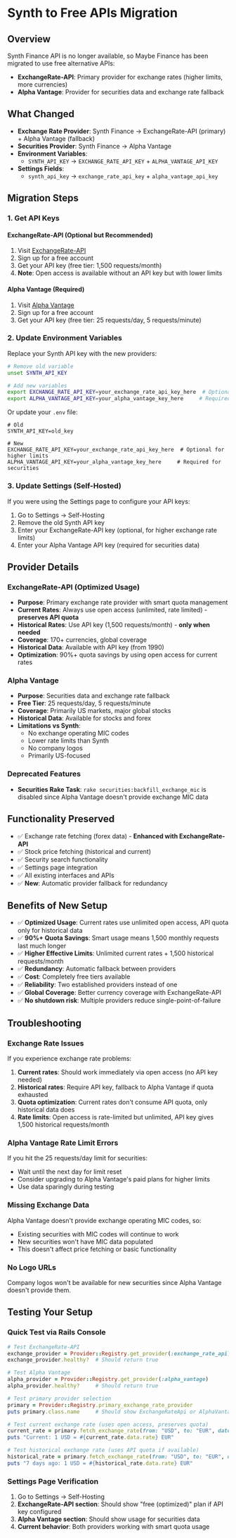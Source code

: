 # Synth to Free APIs Migration

## Overview

Synth Finance API is no longer available, so Maybe Finance has been migrated to use free alternative APIs:
- **ExchangeRate-API**: Primary provider for exchange rates (higher limits, more currencies)
- **Alpha Vantage**: Provider for securities data and exchange rate fallback

## What Changed

- **Exchange Rate Provider**: Synth Finance → ExchangeRate-API (primary) + Alpha Vantage (fallback)
- **Securities Provider**: Synth Finance → Alpha Vantage
- **Environment Variables**: 
  - `SYNTH_API_KEY` → `EXCHANGE_RATE_API_KEY` + `ALPHA_VANTAGE_API_KEY`
- **Settings Fields**: 
  - `synth_api_key` → `exchange_rate_api_key` + `alpha_vantage_api_key`

## Migration Steps

### 1. Get API Keys

#### ExchangeRate-API (Optional but Recommended)
1. Visit [ExchangeRate-API](https://www.exchangerate-api.com)
2. Sign up for a free account
3. Get your API key (free tier: 1,500 requests/month)
4. **Note**: Open access is available without an API key but with lower limits

#### Alpha Vantage (Required)
1. Visit [Alpha Vantage](https://www.alphavantage.co/support/#api-key)
2. Sign up for a free account
3. Get your API key (free tier: 25 requests/day, 5 requests/minute)

### 2. Update Environment Variables
Replace your Synth API key with the new providers:

```bash
# Remove old variable
unset SYNTH_API_KEY

# Add new variables
export EXCHANGE_RATE_API_KEY=your_exchange_rate_api_key_here  # Optional
export ALPHA_VANTAGE_API_KEY=your_alpha_vantage_key_here     # Required
```

Or update your `.env` file:
```
# Old
SYNTH_API_KEY=old_key

# New
EXCHANGE_RATE_API_KEY=your_exchange_rate_api_key_here  # Optional for higher limits
ALPHA_VANTAGE_API_KEY=your_alpha_vantage_key_here     # Required for securities
```

### 3. Update Settings (Self-Hosted)
If you were using the Settings page to configure your API keys:
1. Go to Settings → Self-Hosting
2. Remove the old Synth API key
3. Enter your ExchangeRate-API key (optional, for higher exchange rate limits)
4. Enter your Alpha Vantage API key (required for securities data)

## Provider Details

### ExchangeRate-API (Optimized Usage)
- **Purpose**: Primary exchange rate provider with smart quota management
- **Current Rates**: Always use open access (unlimited, rate limited) - **preserves API quota**
- **Historical Rates**: Use API key (1,500 requests/month) - **only when needed**
- **Coverage**: 170+ currencies, global coverage
- **Historical Data**: Available with API key (from 1990)
- **Optimization**: 90%+ quota savings by using open access for current rates

### Alpha Vantage
- **Purpose**: Securities data and exchange rate fallback
- **Free Tier**: 25 requests/day, 5 requests/minute
- **Coverage**: Primarily US markets, major global stocks
- **Historical Data**: Available for stocks and forex
- **Limitations vs Synth**:
  - No exchange operating MIC codes
  - Lower rate limits than Synth
  - No company logos
  - Primarily US-focused

### Deprecated Features
- **Securities Rake Task**: `rake securities:backfill_exchange_mic` is disabled since Alpha Vantage doesn't provide exchange MIC data

## Functionality Preserved
- ✅ Exchange rate fetching (forex data) - **Enhanced with ExchangeRate-API**
- ✅ Stock price fetching (historical and current)
- ✅ Security search functionality
- ✅ Settings page integration
- ✅ All existing interfaces and APIs
- ✅ **New**: Automatic provider fallback for redundancy

## Benefits of New Setup
- ✅ **Optimized Usage**: Current rates use unlimited open access, API quota only for historical data
- ✅ **90%+ Quota Savings**: Smart usage means 1,500 monthly requests last much longer
- ✅ **Higher Effective Limits**: Unlimited current rates + 1,500 historical requests/month
- ✅ **Redundancy**: Automatic fallback between providers
- ✅ **Cost**: Completely free tiers available
- ✅ **Reliability**: Two established providers instead of one
- ✅ **Global Coverage**: Better currency coverage with ExchangeRate-API
- ✅ **No shutdown risk**: Multiple providers reduce single-point-of-failure

## Troubleshooting

### Exchange Rate Issues
If you experience exchange rate problems:
1. **Current rates**: Should work immediately via open access (no API key needed)
2. **Historical rates**: Require API key, fallback to Alpha Vantage if quota exhausted
3. **Quota optimization**: Current rates don't consume API quota, only historical data does
4. **Rate limits**: Open access is rate-limited but unlimited, API key gives 1,500 historical requests/month

### Alpha Vantage Rate Limit Errors  
If you hit the 25 requests/day limit for securities:
- Wait until the next day for limit reset
- Consider upgrading to Alpha Vantage's paid plans for higher limits
- Use data sparingly during testing

### Missing Exchange Data
Alpha Vantage doesn't provide exchange operating MIC codes, so:
- Existing securities with MIC codes will continue to work
- New securities won't have MIC data populated
- This doesn't affect price fetching or basic functionality

### No Logo URLs
Company logos won't be available for new securities since Alpha Vantage doesn't provide them.

## Testing Your Setup

### Quick Test via Rails Console
```ruby
# Test ExchangeRate-API
exchange_provider = Provider::Registry.get_provider(:exchange_rate_api)
exchange_provider.healthy?  # Should return true

# Test Alpha Vantage
alpha_provider = Provider::Registry.get_provider(:alpha_vantage)
alpha_provider.healthy?     # Should return true

# Test primary provider selection
primary = Provider::Registry.primary_exchange_rate_provider
puts primary.class.name     # Should show ExchangeRateApi or AlphaVantage

# Test current exchange rate (uses open access, preserves quota)
current_rate = primary.fetch_exchange_rate(from: "USD", to: "EUR", date: Date.current)
puts "Current: 1 USD = #{current_rate.data.rate} EUR"

# Test historical exchange rate (uses API quota if available)
historical_rate = primary.fetch_exchange_rate(from: "USD", to: "EUR", date: Date.current - 7.days)
puts "7 days ago: 1 USD = #{historical_rate.data.rate} EUR"
```

### Settings Page Verification
1. Go to Settings → Self-Hosting
2. **ExchangeRate-API section**: Should show "free (optimized)" plan if API key configured
3. **Alpha Vantage section**: Should show usage for securities data
4. **Current behavior**: Both providers working with smart quota usage